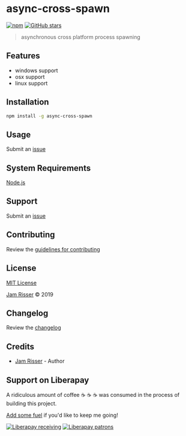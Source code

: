 # async-cross-spawn

[![npm](https://img.shields.io/npm/v/async-cross-spawn.svg?style=flat-square)](https://www.npmjs.com/package/async-cross-spawn)
[![GitHub stars](https://img.shields.io/github/stars/codejamninja/async-cross-spawn.svg?style=social&label=Stars)](https://github.com/codejamninja/async-cross-spawn)

> asynchronous cross platform process spawning

## Features

- windows support
- osx support
- linux support

## Installation

```sh
npm install -g async-cross-spawn
```

## Usage

Submit an [issue](https://github.com/codejamninja/async-cross-spawn/issues/new)

## System Requirements

[Node.js](https://nodejs.org)

## Support

Submit an [issue](https://github.com/codejamninja/async-cross-spawn/issues/new)

## Contributing

Review the [guidelines for contributing](https://github.com/codejamninja/async-cross-spawn/blob/master/CONTRIBUTING.md)

## License

[MIT License](https://github.com/codejamninja/async-cross-spawn/blob/master/LICENSE)

[Jam Risser](https://codejam.ninja) © 2019

## Changelog

Review the [changelog](https://github.com/codejamninja/async-cross-spawn/blob/master/CHANGELOG.md)

## Credits

- [Jam Risser](https://codejam.ninja) - Author

## Support on Liberapay

A ridiculous amount of coffee ☕ ☕ ☕ was consumed in the process of building this project.

[Add some fuel](https://liberapay.com/codejamninja/donate) if you'd like to keep me going!

[![Liberapay receiving](https://img.shields.io/liberapay/receives/codejamninja.svg?style=flat-square)](https://liberapay.com/codejamninja/donate)
[![Liberapay patrons](https://img.shields.io/liberapay/patrons/codejamninja.svg?style=flat-square)](https://liberapay.com/codejamninja/donate)
